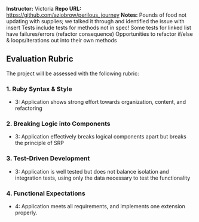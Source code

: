 **Instructor:** Victoria 
**Repo URL:** https://github.com/aziobrow/perilous_journey
**Notes:** 
Pounds of food not updating with supplies; we talked it through and identified the issue with insert
Tests include tests for methods not in spec! 
Some tests for linked list have failures/errors (refactor consequence)
Opportunities to refactor if/else & loops/iterations out into their own methods


## Evaluation Rubric

The project will be assessed with the following rubric:

### 1. Ruby Syntax & Style

* 3: Application shows strong effort towards organization, content, and refactoring

### 2. Breaking Logic into Components

* 3: Application effectively breaks logical components apart but breaks the principle of SRP

### 3. Test-Driven Development

* 3: Application is well tested but does not balance isolation and integration tests, using only the data necessary to test the functionality

### 4. Functional Expectations

* 4: Application meets all requirements, and implements one extension properly.
